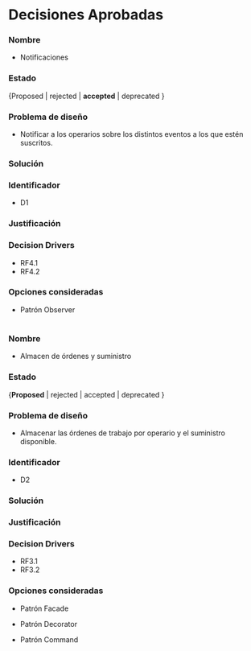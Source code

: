 # Decisiones Aprobadas

### Nombre
* Notificaciones

### Estado
{Proposed | rejected | **accepted** | deprecated }

### Problema de diseño 

* Notificar a los operarios sobre los distintos eventos a los que estén suscritos.  

### Solución 

### Identificador

* D1

### Justificación 

### Decision Drivers
* RF4.1
* RF4.2

### Opciones consideradas 
* Patrón Observer 

#

### Nombre
* Almacen de órdenes y suministro

### Estado

{**Proposed** | rejected | accepted | deprecated }

### Problema de diseño 

* Almacenar las órdenes de trabajo por operario y el suministro disponible. 

### Identificador 

* D2 

### Solución 

### Justificación 

### Decision Drivers
* RF3.1
* RF3.2

### Opciones consideradas 

* Patrón Facade 

* Patrón Decorator 

* Patrón Command 

